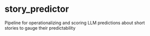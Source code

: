 # story_predictor
Pipeline for operationalizing and scoring LLM predictions about short stories to gauge their predictability
